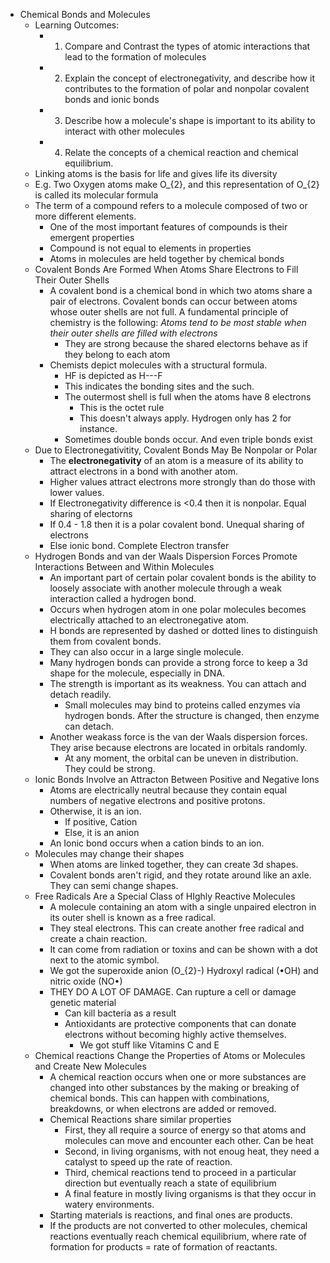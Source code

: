 - Chemical Bonds and Molecules
	- Learning Outcomes:
		- 1. Compare and Contrast the types of atomic interactions that lead to the formation of molecules
		- 2. Explain the concept of electronegativity, and describe how it contributes to the formation of polar and nonpolar covalent bonds and ionic bonds
		- 3. Describe how a molecule's shape is important to its ability to interact with other molecules
		- 4. Relate the concepts of a chemical reaction and chemical equilibrium.
	- Linking atoms is the basis for life and gives life its diversity
	- E.g. Two Oxygen atoms make O_{2}, and this representation of O_{2} is called its molecular formula
	- The term of a compound refers to a molecule composed of two or more different elements.
		- One of the most important features of compounds is their emergent properties
		- Compound is not equal to elements in properties
		- Atoms in molecules are held together by chemical bonds
	- Covalent Bonds Are Formed When Atoms Share Electrons to Fill Their Outer Shells
		- A covalent bond is a chemical bond in which two atoms share a pair of electrons. Covalent bonds can occur between atoms whose outer shells are not full. A fundamental principle of chemistry is the following: *Atoms tend to be most stable when their outer shells are filled with electrons*
			- They are strong because the shared electorns behave as if they belong to each atom
		- Chemists depict molecules with a structural formula.
			- HF is depicted as H---F
			- This indicates the bonding sites and the such.
			- The outermost shell is full when the atoms have 8 electrons
				- This is the octet rule
				- This doesn't always apply. Hydrogen only has 2 for instance.
			- Sometimes double bonds occur. And even triple bonds exist
	- Due to Electronegativitity, Covalent Bonds May Be Nonpolar or Polar
		- The **electronegativity** of an atom is a measure of its ability to attract electrons in a bond with another atom.
		- Higher values attract electrons more strongly than do those with lower values.
		- If Electronegativity difference is <0.4 then it is nonpolar. Equal sharing of electorns
		- If 0.4 - 1.8 then it is a polar covalent bond. Unequal sharing of electrons
		- Else ionic bond. Complete Electron transfer
	- Hydrogen Bonds and van der Waals Dispersion Forces Promote Interactions Between and Within Molecules
		- An important part of certain polar covalent bonds is the ability to loosely associate with another molecule through a weak interaction called a hydrogen bond.
		- Occurs when hydrogen atom in one polar molecules becomes electrically attached to an electronegative atom.
		- H bonds are represented by dashed or dotted lines to distinguish them from covalent bonds.
		- They can also occur in a large single molecule.
		- Many hydrogen bonds can provide a strong force to keep a 3d shape for the molecule, especially in DNA.
		- The strength is important as its weakness. You can attach and detach readily.
			- Small molecules may bind to proteins called enzymes via hydrogen bonds. After the structure is changed, then enzyme can detach.
		- Another weakass force is the van der Waals dispersion forces. They arise because electrons are located in orbitals randomly.
			- At any moment, the orbital can be uneven in distribution. They could be strong.
	- Ionic Bonds Involve an Attracton Between Positive and Negative Ions
		- Atoms are electrically neutral because they contain equal numbers of negative electrons and positive protons.
		- Otherwise, it is an ion.
			- If positive, Cation
			- Else, it is an anion
		- An Ionic bond occurs when a cation binds to an ion.
	- Molecules may change their shapes
		- When atoms are linked together, they can create 3d shapes.
		- Covalent bonds aren't rigid, and they rotate around like an axle. They can semi change shapes.
	- Free Radicals Are a Special Class of HIghly Reactive Molecules
		- A molecule containing an atom with a single unpaired electron in its outer shell is known as a free radical.
		- They steal electrons. This can create another free radical and create a chain reaction.
		- It can come from radiation or toxins and can be shown with a dot next to the atomic symbol.
		- We got the superoxide anion (O_{2}-) Hydroxyl radical (•OH) and nitric oxide (NO•)
		- THEY DO A LOT OF DAMAGE. Can rupture a cell or damage genetic material
			- Can kill bacteria as a result
			- Antioxidants are protective components that can donate electrons without becoming highly active themselves.
				- We got stuff like Vitamins C and E
	- Chemical reactions Change the Properties of Atoms or Molecules and Create New Molecules
		- A chemical reaction occurs when one or more substances are changed into other substances by the making or breaking of chemical bonds. This can happen with combinations, breakdowns, or when electrons are added or removed.
		- Chemical Reactions share similar properties
			- First, they all require a source of energy so that atoms and molecules can move and encounter each other. Can be heat
			- Second, in living organisms, with not enoug heat, they need a catalyst to speed up the rate of reaction.
			- Third, chemical reactions tend to proceed in a particular direction but eventually reach a state of equilibrium
			- A final feature in mostly living organisms is that they occur in watery environments.
		- Starting materials is reactions, and final ones are products.
		- If the products are not converted to other molecules, chemical reactions eventually reach chemical equilibrium, where rate of formation for products = rate of formation of reactants.